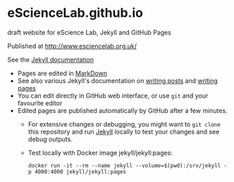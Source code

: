# eScienceLab.github.io
draft website for eScience Lab, Jekyll and GitHub Pages

Published at http://www.esciencelab.org.uk/

See the [Jekyll documentation](http://jekyllrb.com/docs/home/)

* Pages are edited in [MarkDown](https://daringfireball.net/projects/markdown/)
 * See also various Jekyll's documentation on [writing posts](http://jekyllrb.com/docs/posts/) and [writing pages](http://jekyllrb.com/docs/pages/)
* You can edit directly in GitHub web interface, or use `git` and your favourite editor
* Edited pages are published automatically by GitHub after a few minutes.
  * For extensive changes or debugging, you might want to `git clone` this repository and run [Jekyll](http://jekyllrb.com/) locally to test your changes and see debug outputs.
  * Test locally with Docker image jekyll/jekyll:pages:
  
      `docker run -it --rm --name jekyll --volume=$(pwd):/srv/jekyll -p 4000:4000 jekyll/jekyll:pages`

